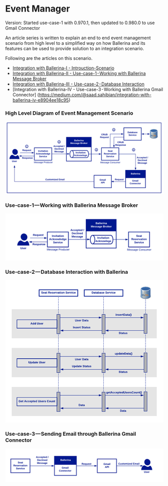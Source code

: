 # Event Manager

Version: Started use-case-1 with 0.970.1, then updated to 0.980.0 to use Gmail Connector

An article series is written to explain an end to end event management scenario from high level to a simplified way on how Ballerina and its features can be used to provide solution to an integration scenario.

Following are the articles on this scenario.

- [Integration with Ballerina-I - Introuction-Scenario](https://medium.com/@saad.sahibjan/integration-with-ballerina-i-1947295b340c)
- [Integration with Ballerina-II - Use-case-1 - Working with Ballerina Message Broker](https://medium.com/@saad.sahibjan/integration-with-ballerina-ii-89020373039b)
- [Integration with Ballerina-III - Use-case-2 - Database Interaction](https://medium.com/@saad.sahibjan/integration-with-ballerina-iii-e86748959cbd)
- [Integration with Ballerina-IV - Use-case-3 - Working with Ballerina Gmail Connector] (https://medium.com/@saad.sahibjan/integration-with-ballerina-iv-e8904ee18c95)

### High Level Diagram of Event Management Scenario
![event-manager-scenario](../images/event-manager-scenario.png "event-manager-scenario")

### Use-case-1 — Working with Ballerina Message Broker
![event-manager-usecase1](../images/event-manager-usecase1.png "event-manager-usecase1")

### Use-case-2 — Database Interaction with Ballerina
![event-manager-usecase2](../images/event-manager-usecase2.png "event-manager-usecase2")

### Use-case-3 — Sending Email through Ballerina Gmail Connector
![event-manager-usecase3](../images/event-manager-usecase3.png "event-manager-usecase3")
